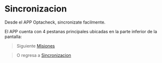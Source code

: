 # Sincronizacion

Desde el APP Optacheck, sincronizate facilmente. 

El APP cuenta con 4 pestanas principales ubicadas en la parte inferior de la pantalla:


> Siguiente [Misiones](/v1/app-movil/misiones.html)

> O regresa a [Sincronizacion ](/v1/app-movil/sync.html)
<!--stackedit_data:
eyJoaXN0b3J5IjpbODc2NTUwOTI0XX0=
-->